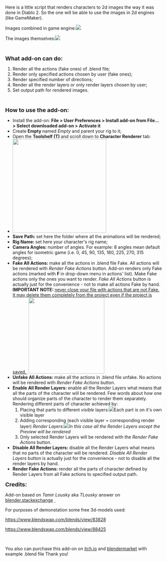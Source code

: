 <p>Here is a little script that renders characters to 2d images the way it was done in Diablo 2. So the
    one will be able to use the images in 2d engines (like GameMaker).</p>
<p>Images combined in game engine:<img data-fr-image-pasted="true" src="https://s3.amazonaws.com/markets-rails/uploads%2F1534261224175-test2.gif"
    class="fr-fic fr-dii"></p>
<p>The images themselves:<img data-fr-image-pasted="true" src="https://s3.amazonaws.com/markets-rails/uploads%2F1534261752250-test3.gif"
    class="fr-fic fr-dii">
    <br>
</p>
<p>
    <br>
</p>
<p><strong><span style="font-size: 18px;">What add-on can do:</span></strong></p>
<ol>
    <li>Render all the actions (fake ones) of .blend file;</li>
    <li>Render only specified actions chosen by user (fake ones);</li>
    <li>Render specified number of directions;</li>
    <li>Render all the render layers or only render layers chosen by user;</li>
    <li>Set output path for rendered images.</li>
</ol>
<p>
    <br>
</p>
<p><strong><span style="font-size: 18px;">How to use the add-on:</span></strong></p>
<ul>
    <li>Install the add-on: <strong>File &gt; User Preferences &gt; Install add-on from File... &gt; Select downloaded add-on &gt; Activate it</strong></li>
    <li>Create <strong>Empty&nbsp;</strong>named <em>Empty&nbsp;</em>and parent your rig to it;</li>
    <li>Open the <strong>Toolshelf (T)&nbsp;</strong>and scroll down to <strong>Character Renderer</strong>        tab:</li>
    <li><img src="https://s3.amazonaws.com/markets-rails/uploads%2F1534270848687-toolshelf2.png" style="width: 300px;"
        class="fr-fic fr-dib fr-fil"></li>
    <li><strong>Save Path:&nbsp;</strong>set here the folder where all the animations will be rendered;</li>
    <li><strong>Rig Name:&nbsp;</strong>set here your character's rig name;</li>
    <li><strong>Camera Angles:&nbsp;</strong>number of angles. For example: 8 angles mean default angles
        for isometric game (i.e. 0, 45, 90, 135, 180, 225, 270, 315 degrees);</li>
    <li><strong>Fake All Actions:&nbsp;</strong>make all the actions in .blend file Fake. All actions will
        be rendered with <em>Render Fake Actions</em> button. Add-on renders only Fake actions (marked
        with <strong>F&nbsp;</strong>in drop-down menu in actions' list). Make Fake actions only the
        ones you want to render. <em>Fake All Actions</em> button is actually just for the convenience
        - not to make all actions Fake by hand. <strong>IMPORTANT NOTE:&nbsp;</strong><u>never close your file with actions that are not Fake. It may delete them completely from the project even if the project is saved.&nbsp;</u>
        <img
        src="https://s3.amazonaws.com/markets-rails/uploads%2F1534270501964-fake.png" style="width: 243px;"
        class="fr-fic fr-dib fr-fil"></li>
    <li><strong>Unfake All Actions:&nbsp;</strong>make all the actions in .blend file unfake. No actions
        will be rendered with <em>Render Fake Actions</em> button.</li>
    <li><strong>Enable All Render Layers:&nbsp;</strong>enable all the Render Layers what means that all
        the parts of the character will be rendered.<strong>&nbsp;</strong>Few words about how one should
        organize parts of the character to render them separately. Rendering different parts of character
        achieved by:&nbsp;
        <ol>
            <li>Placing that parts to different <em>visible</em> layers:<span class="fr-img-caption fr-fic fr-dib fr-fil"
                style="width: 300px; width: 300px;"><span class="fr-img-wrap"><img src="https://s3.amazonaws.com/markets-rails/uploads%2F1534271777878-layers.gif"><span class="fr-inner">Each part is on it's own visible layer</span></span>
                </span>
            </li>
            <li>Adding corresponding (each visible layer = corresponding render layer) <em>Render Layers:<span class="fr-img-caption fr-fic fr-dib fr-fil" style="width: 300px; width: 300px;"><span class="fr-img-wrap"><img src="https://s3.amazonaws.com/markets-rails/uploads%2F1534272438217-renderLayers2.gif"><span class="fr-inner">In this case all the Render Layers except the <em>Preview will be rendered</em></span>
                </span>
                </span>
                </em>
            </li>
            <li>Only selected Render Layers will be rendered with the <em>Render Fake Actions&nbsp;</em>button.</li>
        </ol>
    </li>
    <li><strong>Disable All Render Layers:&nbsp;</strong>disable all the Render Layers what means that no
        parts of the character will be rendered. <em>Disable All Render Layers</em> button is actually
        just for the convenience - not to disable all the render layers by hand.</li>
    <li><strong>Render Fake Actions:&nbsp;</strong>render all the parts of character defined by Render Layers
        from all Fake actions to specified output path.<span class="fr-img-caption fr-fic fr-dib fr-draggable"
        contenteditable="false" draggable="false" style="width: 300px; width: 300px; width: 300px;"><span class="fr-img-wrap"><span class="fr-inner" contenteditable="true"></span></span>
        </span>
    </li>
</ul>
<p><strong><span style="font-size: 18px;">Credits:</span></strong></p>
<p>Add-on based on <em>Tamir Lousky</em> aka <em>TLousky&nbsp;</em>answer on <a href="https://blender.stackexchange.com/a/73699"
    rel="noopener noreferrer" target="_blank">blender.stackexchange</a>
    <a href="https://blender.stackexchange.com/a/73699"
    rel="noopener noreferrer" target="_blank"></a><a href="https://blender.stackexchange.com/a/73699" rel="noopener noreferrer" target="_blank">&nbsp;</a></p>
<p>For purposes of demonstation some free 3d-models used:</p>
<p><a href="https://www.blendswap.com/blends/view/83828">https://www.blendswap.com/blends/view/83828</a></p>
<p><a href="https://www.blendswap.com/blends/view/88425">https://www.blendswap.com/blends/view/88425</a></p>
<p>
    <br>
</p>
<p>You also can purchase this add-on on <a href="https://dener.itch.io/character-renderer-for-2d-games">itch.io</a> and <a href="https://blendermarket.com/products/character-renderer-for-2d-games">blendermarket</a> with example .blend file Thank you!</p>
